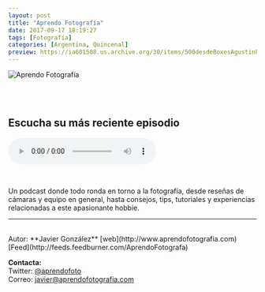 ```yaml
---
layout: post
title: "Aprendo Fotografía"
date: 2017-09-17 18:19:27
tags: [Fotografía]
categories: [Argentina, Quincenal]
preview: https://ia601508.us.archive.org/30/items/500desdeBoxesAgustinPalmeiro/foto300.png
---
```


![Aprendo Fotografía](https://ia601508.us.archive.org/30/items/500desdeBoxesAgustinPalmeiro/foto500.png)

<br/>
<br/>

## Escucha su más reciente episodio

<!--reproductor-feed=http://feeds.feedburner.com/AprendoFotografa-->
<!--reproductor-start-->
<audio id="audio" preload="auto" controls="" src="http://feedproxy.google.com/~r/AprendoFotografa/~5/-IgGtXhFXDI/6987859.mp3"></audio>
<!--reproductor-end-->

<br>

Un podcast donde todo ronda en torno a la fotografía, desde reseñas de cámaras y equipo en general, hasta consejos, tips, tutoriales y experiencias relacionadas a este apasionante hobbie.

_ _ _

<br>
Autor: **Javier González**  
[web](http://www.aprendofotografia.com)  
[Feed](http://feeds.feedburner.com/AprendoFotografa)  



**Contacta:**  
Twitter: [@aprendofoto](https://twitter.com/aprendofoto)  
Correo: [javier@aprendofotografia.com](mailto:javier@aprendofotografia.com)  
